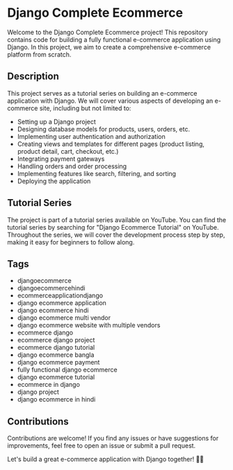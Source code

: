 # Django Complete Ecommerce

Welcome to the Django Complete Ecommerce project! This repository contains code for building a fully functional e-commerce application using Django. In this project, we aim to create a comprehensive e-commerce platform from scratch.

## Description

This project serves as a tutorial series on building an e-commerce application with Django. We will cover various aspects of developing an e-commerce site, including but not limited to:

- Setting up a Django project
- Designing database models for products, users, orders, etc.
- Implementing user authentication and authorization
- Creating views and templates for different pages (product listing, product detail, cart, checkout, etc.)
- Integrating payment gateways
- Handling orders and order processing
- Implementing features like search, filtering, and sorting
- Deploying the application

## Tutorial Series

The project is part of a tutorial series available on YouTube. You can find the tutorial series by searching for "Django Ecommerce Tutorial" on YouTube. Throughout the series, we will cover the development process step by step, making it easy for beginners to follow along.

## Tags

- djangoecommerce
- djangoecommercehindi
- ecommerceapplicationdjango
- django ecommerce application
- django ecommerce hindi
- django ecommerce multi vendor
- django ecommerce website with multiple vendors
- ecommerce django
- ecommerce django project
- ecommerce django tutorial
- django ecommerce bangla
- django ecommerce payment
- fully functional django ecommerce
- django ecommerce tutorial
- ecommerce in django
- django project
- django ecommerce in hindi

## Contributions

Contributions are welcome! If you find any issues or have suggestions for improvements, feel free to open an issue or submit a pull request.

Let's build a great e-commerce application with Django together! 🛒🌟
